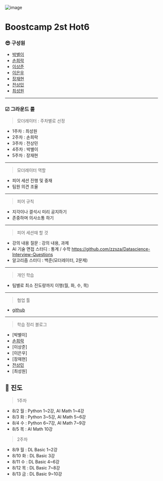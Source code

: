 ![image](https://user-images.githubusercontent.com/45033215/127945621-485abcbc-1195-4a64-8c1a-b4f11848d7ea.png)
# Boostcamp 2st Hot6

### 😎 구성원
* [박별이](https://github.com/ParkByeolYi)  
* [손희락](https://github.com/raki-1203)  
* [이상준](https://github.com/sangjun-Leee)  
* [이은우](https://github.com/newnuu)  
* [장재현](https://github.com/jaehyeon-git)  
* [전상민](https://github.com/sangmandu)
* [최성원](https://github.com/worldbrighteststar)  
------
### ☑ 그라운드 룰
> 모더레이터 : 주차별로 선정
* 1주차 : 최성원
* 2주차 : 손희락
* 3주차 : 전상민
* 4주차 : 박별이
* 5주차 : 장재현

------
> 모더레이터 역할
* 피어 세션 진행 및 중재
* 팀원 의견 조율
------
> 피어 규칙
* 지각이나 결석시 미리 공지하기
* 존중하며 의사소통 하기
------
> 피어 세션때 할 것
* 강의 내용 질문 : 강의 내용, 과제
* AI 기술 면접 스터디 : 통계 / 수학 https://github.com/zzsza/Datascience-Interview-Questions
* 알고리즘 스터디 : 백준(모더레이터, 2문제)
------
> 개인 학습
* 팀별로 최소 진도량까지 이행(월, 화, 수, 목)
------
> 협업 툴
* [github](https://github.com/sangmandu/Boostcamp_2st_Hot6) 
------
> 학습 정리 블로그
* [박별이] 
* [손희락](https://github.com/raki-1203/boostcamp_note)  
* [이상준]
* [이은우]
* [장재현]  
* [전상민](https://sangmandu.gitbook.io/til/til_ml/boostcamp-2st)
* [최성원]


## 🛴 진도
> 1주차
* 8/2 월 : Python 1\~2강, AI Math 1~4강
* 8/3 화 : Python 3\~5강, AI Math 5~6강
* 8/4 수 : Python 6\~7강, AI Math 7~9강
* 8/5 목 : AI Math 10강
> 2주차
* 8/9 월 : DL Basic 1\~2강
* 8/10 화 : DL Basic 3강
* 8/11 수 : DL Basic 4\~6강
* 8/12 목 : DL Basic 7\~8강
* 8/13 금 : DL Basic 9\~10강
